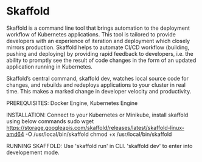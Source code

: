 # Skaffold

Skaffold is a command line tool that brings automation to the deployment workflow of Kubernetes applications. This tool is tailored to provide developers with an experience of iteration and deployment which closely mirrors production. Skaffold helps to automate CI/CD workflow (building, pushing and deploying) by providing rapid feedback to developers, i.e. the ability to promptly see the result of code changes in the form of an updated application running in Kubernetes.

Skaffold’s central command, skaffold dev, watches local source code for changes, and rebuilds and redeploys applications to your cluster in real time. This makes a marked change in developer velocity and productivity.

PREREQUISITES: Docker Engine, Kubernetes Engine

INSTALLATION: Connect to your Kubernetes or Minikube, install skaffold using below commands
sudo wget https://storage.googleapis.com/skaffold/releases/latest/skaffold-linux-amd64  -O /usr/local/bin/skaffold
chmod +x  /usr/local/bin/skaffold

RUNNING SKAFFOLD: Use 'skaffold run' in CLI. 'skaffold dev' to enter into developement mode.
